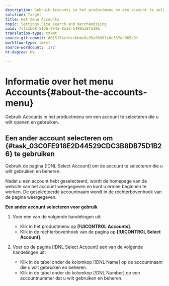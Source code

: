 ```yaml
---
description: Gebruik Accounts in het productmenu om een account te selecteren die u wilt openen en gebruiken.
solution: Target
title: Het menu Accounts
topic: Settings,Site search and merchandising
uuid: 7cfc1b68-5126-484a-8a1d-54995a8fd19b
translation-type: tm+mt
source-git-commit: d015154efdccbb4c6a39a56907c0c337ec065c9f
workflow-type: tm+mt
source-wordcount: '172'
ht-degree: 0%

---
```



# Informatie over het menu Accounts{#about-the-accounts-menu}

Gebruik Accounts in het productmenu om een account te selecteren die u wilt openen en gebruiken.

## Een ander account selecteren om {#task_03C0FE918E2D44529CDC3B8DB75D1B26} te gebruiken

Gebruik de pagina [!DNL Select Account] om de account te selecteren die u wilt gebruiken en beheren.

<!-- 

t_selecting_a_different_account_to_use.xml

 -->

Nadat u een account hebt geselecteerd, wordt de homepage van de website van het account weergegeven en kunt u ermee beginnen te werken. De geselecteerde accountnaam wordt in de rechterbovenhoek van de pagina weergegeven.

**Een ander account selecteren voor gebruik**

1. Voer een van de volgende handelingen uit:

   * Klik in het productmenu op **[!UICONTROL Accounts]**.
   * Klik in de rechterbovenhoek van de pagina op **[!UICONTROL Select Account]**.

1. Voer op de pagina [!DNL Select Account] een van de volgende handelingen uit:

   * Klik in de tabel onder de kolomkop [!DNL Name] op de accountnaam die u wilt gebruiken en beheren.
   * Klik in de tabel onder de kolomkop [!DNL Number] op een accountnummer dat u wilt gebruiken en beheren.

